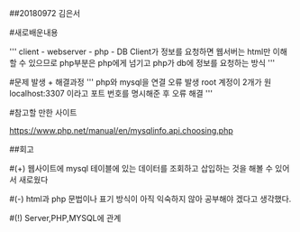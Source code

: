 ##20180972 김은서

#새로배운내용

'''
client - webserver - php - DB
Client가 정보를 요청하면 웹서버는 html만 이해할 수 있으므로 php부분은 php에게 넘기고 php가 db에 정보를 요청하는 방식
'''

#문제 발생 + 해결과정
'''
php와 mysql을 연결 오류 발생
root 계정이 2개가 원
localhost:3307 이라고 포트 번호를 명시해준 후 오류 해결
'''

#참고할 만한 사이트

https://www.php.net/manual/en/mysqlinfo.api.choosing.php

##회고

#(+) 웹사이트에 mysql 테이블에 있는 데이터를 조회하고 삽입하는 것을 해볼 수 있어서 새로웠다

#(-) html과 php 문법이나 표기 방식이 아직 익숙하지 않아 공부해야 겠다고 생각했다.

#(!) Server,PHP,MYSQL에 관계
